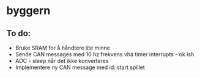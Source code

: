 # byggern

## To do:
- Bruke SRAM for å håndtere lite minne
- Sende CAN messages med 10 hz frekvens vha timer interrupts - ok ish
- ADC - sleep når det ikke konverteres
- Implementere ny CAN message med id: start spillet
